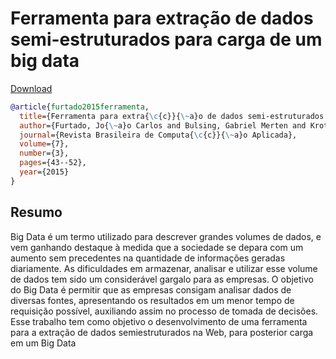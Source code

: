 # Ferramenta para extração de dados semi-estruturados para carga de um big data


[Download](http://seer.upf.br/index.php/rbca/article/view/3842/3501)


```BibTex
@article{furtado2015ferramenta,
  title={Ferramenta para extra{\c{c}}{\~a}o de dados semi-estruturados para carga de um big data},
  author={Furtado, Jo{\~a}o Carlos and Bulsing, Gabriel Merten and Kroth, Eduardo and Nara, Elp{\'\i}dio Oscar Benitez and Kipper, Liane Mahlmann},
  journal={Revista Brasileira de Computa{\c{c}}{\~a}o Aplicada},
  volume={7},
  number={3},
  pages={43--52},
  year={2015}
}
```

## Resumo
Big Data é um termo utilizado para descrever grandes volumes de dados, e vem ganhando destaque à medida que a sociedade se depara com um aumento sem precedentes na quantidade de informações geradas diariamente. As dificuldades em armazenar, analisar e utilizar esse volume de dados tem sido um considerável gargalo para as empresas. O objetivo do Big Data é permitir que as empresas consigam analisar dados de diversas fontes, apresentando os resultados em um menor tempo de requisição possível, auxiliando assim no processo de tomada de decisões. Esse trabalho tem como objetivo o desenvolvimento de uma ferramenta para a extração de dados semiestruturados na Web, para posterior carga em um Big Data